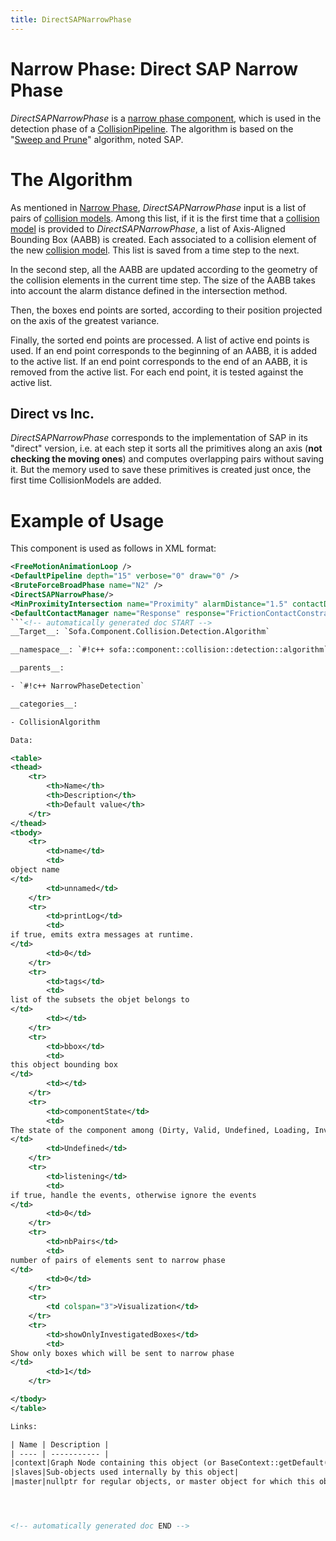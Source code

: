 ```yaml
---
title: DirectSAPNarrowPhase
---
```


Narrow Phase: Direct SAP Narrow Phase
=====================================

_DirectSAPNarrowPhase_ is a [narrow phase component](./narrowphase), which is used in the detection phase of a [CollisionPipeline](../collisionpipeline/#collision-detection).
The algorithm is based on the "[Sweep and Prune](https://en.wikipedia.org/wiki/Sweep_and_prune)" algorithm, noted SAP.

The Algorithm
=============

As mentioned in [Narrow Phase](./narrowphase), _DirectSAPNarrowPhase_ input is a list of pairs of [collision models](../../../geometry/collisionmodels/).
Among this list, if it is the first time that a [collision model](../../../geometry/collisionmodels/) is provided to _DirectSAPNarrowPhase_, a list of Axis-Aligned Bounding Box (AABB) is created.
Each associated to a collision element of the new [collision model](../../../geometry/collisionmodels/).
This list is saved from a time step to the next.

In the second step, all the AABB are updated according to the geometry of the collision elements in the current time step.
The size of the AABB takes into account the alarm distance defined in the intersection method.

Then, the boxes end points are sorted, according to their position projected on the axis of the greatest variance.

Finally, the sorted end points are processed.
A list of active end points is used.
If an end point corresponds to the beginning of an AABB, it is added to the active list.
If an end point corresponds to the end of an AABB, it is removed from the active list.
For each end point, it is tested against the active list.

Direct vs Inc.
--------------

_DirectSAPNarrowPhase_ corresponds to the implementation of SAP in its "direct" version, i.e. at each step it sorts all the primitives along an axis (**not checking the moving ones**) and computes overlapping pairs without saving it.
But the memory used to save these primitives is created just once, the first time CollisionModels are added.

Example of Usage
================

This component is used as follows in XML format:

```xml
<FreeMotionAnimationLoop />
<DefaultPipeline depth="15" verbose="0" draw="0" />
<BruteForceBroadPhase name="N2" />
<DirectSAPNarrowPhase/>
<MinProximityIntersection name="Proximity" alarmDistance="1.5" contactDistance="1" />
<DefaultContactManager name="Response" response="FrictionContactConstraint" />
```<!-- automatically generated doc START -->
__Target__: `Sofa.Component.Collision.Detection.Algorithm`

__namespace__: `#!c++ sofa::component::collision::detection::algorithm`

__parents__: 

- `#!c++ NarrowPhaseDetection`

__categories__: 

- CollisionAlgorithm

Data: 

<table>
<thead>
    <tr>
        <th>Name</th>
        <th>Description</th>
        <th>Default value</th>
    </tr>
</thead>
<tbody>
	<tr>
		<td>name</td>
		<td>
object name
</td>
		<td>unnamed</td>
	</tr>
	<tr>
		<td>printLog</td>
		<td>
if true, emits extra messages at runtime.
</td>
		<td>0</td>
	</tr>
	<tr>
		<td>tags</td>
		<td>
list of the subsets the objet belongs to
</td>
		<td></td>
	</tr>
	<tr>
		<td>bbox</td>
		<td>
this object bounding box
</td>
		<td></td>
	</tr>
	<tr>
		<td>componentState</td>
		<td>
The state of the component among (Dirty, Valid, Undefined, Loading, Invalid).
</td>
		<td>Undefined</td>
	</tr>
	<tr>
		<td>listening</td>
		<td>
if true, handle the events, otherwise ignore the events
</td>
		<td>0</td>
	</tr>
	<tr>
		<td>nbPairs</td>
		<td>
number of pairs of elements sent to narrow phase
</td>
		<td>0</td>
	</tr>
	<tr>
		<td colspan="3">Visualization</td>
	</tr>
	<tr>
		<td>showOnlyInvestigatedBoxes</td>
		<td>
Show only boxes which will be sent to narrow phase
</td>
		<td>1</td>
	</tr>

</tbody>
</table>

Links: 

| Name | Description |
| ---- | ----------- |
|context|Graph Node containing this object (or BaseContext::getDefault() if no graph is used)|
|slaves|Sub-objects used internally by this object|
|master|nullptr for regular objects, or master object for which this object is one sub-objects|




<!-- automatically generated doc END -->
